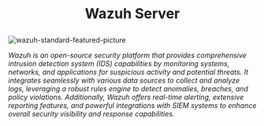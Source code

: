 <h1>
<p align="center">
  Wazuh Server
</p>
</h1>

![wazuh-standard-featured-picture](https://github.com/fayasmh07/Wazuh-Server/assets/97302873/ee9c97a3-b5dc-466d-bd3c-a026f7e50bea)

<p align="center">

*Wazuh is an open-source security platform that provides comprehensive intrusion detection system (IDS) capabilities by monitoring systems, networks, and applications for suspicious activity and potential threats. It integrates seamlessly with various data sources to collect and analyze logs, leveraging a robust rules engine to detect anomalies, breaches, and policy violations. Additionally, Wazuh offers real-time alerting, extensive reporting features, and powerful integrations with SIEM systems to enhance overall security visibility and response capabilities.*

</p>
